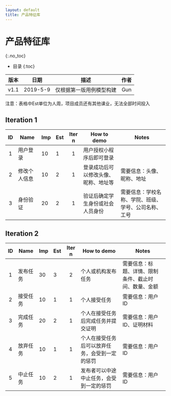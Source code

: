 ```yaml
---
layout: default
title: 产品特征库
---
```


# 产品特征库
{:.no_toc}

* 目录
{:toc}

| 版本 |   日期    | 描述 |  作者   |
| :--: | :-------: | :--: | :-----: |
| v1.1 | 2019-5-9 | 仅根据第一版用例模型构建 | Gun |

注意：表格中Est单位为人周，项目成员还有其他课业，无法全部时间投入

## Iteration 1

| ID | Name  | Imp | Est | Iter n |How to demo | Notes |
|:--:| ------- | ------ | ------ |:--:| ------ | ------ |
| 1 | 用户登录 | 10 | 1 | 1 | 用户授权小程序后即可登录 |  |
| 2 | 修改个人信息 | 10 | 2 | 1 | 登录成功后可以修改头像、昵称、地址等 | 需要信息：头像、昵称、地址 |
| 3 | 身份验证 | 20 | 2 | 1 | 验证后确定学生身份或社会人员身份 | 需要信息：学校名称、学院、班级、学号、公司名称、工号 |

## Iteration 2

| ID | Name  | Imp | Est | Iter n |How to demo | Notes |
|:--:| ------- | ------ | ------ |:--:| ------ | ------ |
| 1 | 发布任务 | 30 | 3 | 2 | 个人或机构发布任务 | 需要信息：标题、详情、限制条件、截止时间、数量、金额 |
| 2 | 接受任务 | 10 | 1 | 1 | 个人接受任务 | 需要信息：用户ID |
| 3 | 完成任务 | 20 | 2 | 1 | 个人在接受任务后完成任务并提交证明 | 需要信息：用户ID、证明材料 |
| 4 | 放弃任务 | 10 | 1 | 1 | 个人在接受任务后可以放弃任务，会受到一定的惩罚 | 需要信息：用户ID |
| 5 | 中止任务 | 10 | 2 | 1 | 发布者可以中途中止任务，会受到一定的惩罚 | 需要信息：用户ID |
